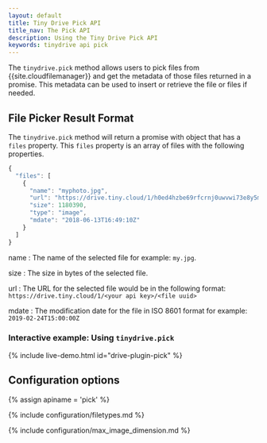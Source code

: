 ```yaml
---
layout: default
title: Tiny Drive Pick API
title_nav: The Pick API
description: Using the Tiny Drive Pick API
keywords: tinydrive api pick
---
```


The `tinydrive.pick` method allows users to pick files from {{site.cloudfilemanager}} and get the metadata of those files returned in a promise. This metadata can be used to insert or retrieve the file or files if needed.

## File Picker Result Format

The `tinydrive.pick` method will return a promise with object that has a `files` property. This `files` property is an array of files with the following properties.

```js
{
  "files": [
    {
      "name": "myphoto.jpg",
      "url": "https://drive.tiny.cloud/1/h0ed4hzbe69rfcrnj0uwvwi73e8y5m70jlolaalzkssog63b/48bda29d-ed1f-488f-adf7-b597dd3a8791",
      "size": 1180390,
      "type": "image",
      "mdate": "2018-06-13T16:49:10Z"
    }
  ]
}
```

name
: The name of the selected file for example: `my.jpg`.

size
: The size in bytes of the selected file.

url
: The URL for the selected file would be in the following format: `https://drive.tiny.cloud/1/<your api key>/<file uuid>`

mdate
: The modification date for the file in ISO 8601 format for example: `2019-02-24T15:00:00Z`

### Interactive example: Using `tinydrive.pick`

{% include live-demo.html id="drive-plugin-pick" %}

## Configuration options

{% assign apiname = 'pick' %}

{% include configuration/filetypes.md %}

{% include configuration/max_image_dimension.md %}
